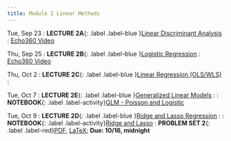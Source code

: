 ```yaml
---
title: Module 2 Linear Methods
---
```


Tue, Sep 23
: **LECTURE 2A**{: .label .label-blue }[Linear Discriminant Analysis](/assets/lectures/M2-Linear-Methods/L2a-Linear-Discriminant-Analysis-Handout.pdf)
  :  [Echo360 Video](#)


Thu, Sep 25
: **LECTURE 2B**{: .label .label-blue }[Logistic Regression](/assets/lectures/M2-Linear-Methods/L2b-Logistic-Regression-Handout.pdf)
  :  [Echo360 Video](#)


Thu, Oct 2
: **LECTURE 2C**{: .label .label-blue }[Linear Regression (OLS/WLS)](/assets/lectures/M2-Linear-Methods/L2c-Linear-Regression-Handout.pdf)
  :   

Tue, Oct 7
: **LECTURE 2E**{: .label .label-blue }[Generalized Linear Models](/assets/lectures/M2-Linear-Methods/L2e-GLMs-Handout.pdf)
  :
: **NOTEBOOK**{: .label .label-activity}[GLM - Poisson and Logistic](/notebooks/glm-notebook/)

Tue, Oct 9
: **LECTURE 2D**{: .label .label-blue }[Ridge and Lasso Regression](/assets/lectures/M2-Linear-Methods/L2d-Ridge-and-Lasso-Regression-Handout.pdf)
  :
: **NOTEBOOK**{: .label .label-activity}[Ridge and Lasso](/notebooks/ridge-lasso-notebook/)
: **PROBLEM SET 2**{: .label .label-red}[PDF](/assets/problem-sets/PS2.pdf), [LaTeX](/assets/problem-sets/PS2.tex); **Due: 10/16, midnight**